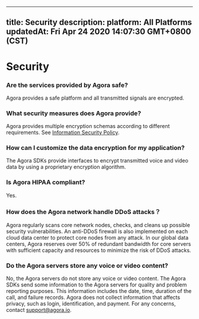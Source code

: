 
---
title: Security
description: 
platform: All Platforms
updatedAt: Fri Apr 24 2020 14:07:30 GMT+0800 (CST)
---
# Security
### Are the services provided by Agora safe?

Agora provides a safe platform and all transmitted signals are encrypted.

### What security measures does Agora provide?

Agora provides multiple encryption schemas according to different requirements. See [Information Security Policy](https://docs.agora.io/cn/Agora%20Platform/security).

### How can I customize the data encryption for my application?

The Agora SDKs provide interfaces to encrypt transmitted voice and video data by using a proprietary encryption algorithm.

### Is Agora HIPAA compliant?

Yes.

### How does the Agora network handle DDoS attacks？

Agora regularly scans core network nodes, checks, and cleans up possible security vulnerabilities. An anti-DDoS firewall is also implemented on each cloud data center to protect core nodes from any attack. In our global data centers, Agora reserves over 50% of redundant bandwidth for core servers with sufficient capacity and resources to minimize the risk of DDoS attacks.

### Do the Agora servers store any voice or video content?

No, the Agora servers do not store any voice or video content. The Agora SDKs send some information to the Agora servers for quality and problem reporting purposes. This information includes the date, time, duration of the call, and failure records. Agora does not collect information that affects privacy, such as login, identification, and payment. For any concerns, contact support@agora.io.
